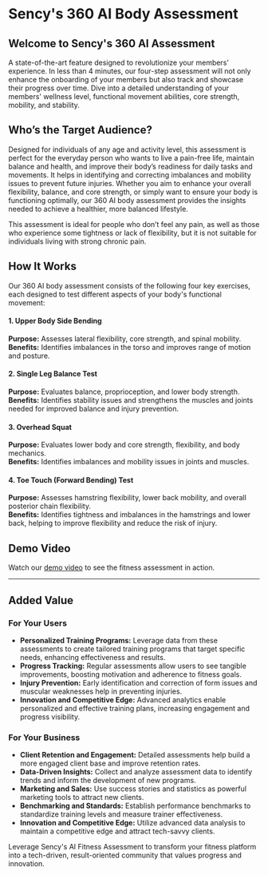 # Sency's 360 AI Body Assessment

## Welcome to Sency's 360 AI Assessment

A state-of-the-art feature designed to revolutionize your members' experience. In less than 4 minutes, our four-step assessment will not only enhance the onboarding of your members but also track and showcase their progress over time. Dive into a detailed understanding of your members' wellness level, functional movement abilities, core strength, mobility, and stability.

## Who’s the Target Audience?

Designed for individuals of any age and activity level, this assessment is perfect for the everyday person who wants to live a pain-free life, maintain balance and health, and improve their body’s readiness for daily tasks and movements. It helps in identifying and correcting imbalances and mobility issues to prevent future injuries. Whether you aim to enhance your overall flexibility, balance, and core strength, or simply want to ensure your body is functioning optimally, our 360 AI body assessment provides the insights needed to achieve a healthier, more balanced lifestyle.

This assessment is ideal for people who don’t feel any pain, as well as those who experience some tightness or lack of flexibility, but it is not suitable for individuals living with strong chronic pain.

## How It Works

Our 360 AI body assessment consists of the following four key exercises, each designed to test different aspects of your body's functional movement:

#### 1. Upper Body Side Bending

**Purpose:** Assesses lateral flexibility, core strength, and spinal mobility.  
**Benefits:** Identifies imbalances in the torso and improves range of motion and posture.

#### 2. Single Leg Balance Test

**Purpose:** Evaluates balance, proprioception, and lower body strength.  
**Benefits:** Identifies stability issues and strengthens the muscles and joints needed for improved balance and injury prevention.

#### 3. Overhead Squat

**Purpose:** Evaluates lower body and core strength, flexibility, and body mechanics.  
**Benefits:** Identifies imbalances and mobility issues in joints and muscles.

#### 4. Toe Touch (Forward Bending) Test

**Purpose:** Assesses hamstring flexibility, lower back mobility, and overall posterior chain flexibility.  
**Benefits:** Identifies tightness and imbalances in the hamstrings and lower back, helping to improve flexibility and reduce the risk of injury.

## Demo Video

Watch our [demo video](https://drive.google.com/file/d/1Cj2GcPAOLwPXVhAbXxcTHIHngBZ9L76j/view) to see the fitness assessment in action.

----

## Added Value

### For Your Users

- **Personalized Training Programs:** Leverage data from these assessments to create tailored training programs that target specific needs, enhancing effectiveness and results.
- **Progress Tracking:** Regular assessments allow users to see tangible improvements, boosting motivation and adherence to fitness goals.
- **Injury Prevention:** Early identification and correction of form issues and muscular weaknesses help in preventing injuries.
- **Innovation and Competitive Edge:** Advanced analytics enable personalized and effective training plans, increasing engagement and progress visibility.

### For Your Business

- **Client Retention and Engagement:** Detailed assessments help build a more engaged client base and improve retention rates.
- **Data-Driven Insights:** Collect and analyze assessment data to identify trends and inform the development of new programs.
- **Marketing and Sales:** Use success stories and statistics as powerful marketing tools to attract new clients.
- **Benchmarking and Standards:** Establish performance benchmarks to standardize training levels and measure trainer effectiveness.
- **Innovation and Competitive Edge:** Utilize advanced data analysis to maintain a competitive edge and attract tech-savvy clients.

Leverage Sency's AI Fitness Assessment to transform your fitness platform into a tech-driven, result-oriented community that values progress and innovation.
